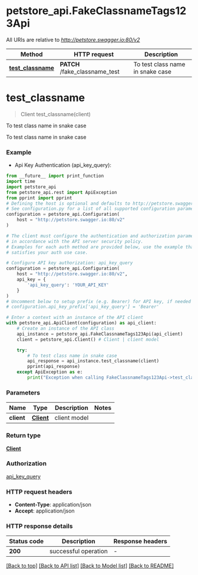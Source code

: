 # petstore_api.FakeClassnameTags123Api

All URIs are relative to *http://petstore.swagger.io:80/v2*

Method | HTTP request | Description
------------- | ------------- | -------------
[**test_classname**](FakeClassnameTags123Api.md#test_classname) | **PATCH** /fake_classname_test | To test class name in snake case


# **test_classname**
> Client test_classname(client)

To test class name in snake case

To test class name in snake case

### Example

* Api Key Authentication (api_key_query):
```python
from __future__ import print_function
import time
import petstore_api
from petstore_api.rest import ApiException
from pprint import pprint
# Defining the host is optional and defaults to http://petstore.swagger.io:80/v2
# See configuration.py for a list of all supported configuration parameters.
configuration = petstore_api.Configuration(
    host = "http://petstore.swagger.io:80/v2"
)

# The client must configure the authentication and authorization parameters
# in accordance with the API server security policy.
# Examples for each auth method are provided below, use the example that
# satisfies your auth use case.

# Configure API key authorization: api_key_query
configuration = petstore_api.Configuration(
    host = "http://petstore.swagger.io:80/v2",
    api_key = {
        'api_key_query': 'YOUR_API_KEY'
    }
)
# Uncomment below to setup prefix (e.g. Bearer) for API key, if needed
# configuration.api_key_prefix['api_key_query'] = 'Bearer'

# Enter a context with an instance of the API client
with petstore_api.ApiClient(configuration) as api_client:
    # Create an instance of the API class
    api_instance = petstore_api.FakeClassnameTags123Api(api_client)
    client = petstore_api.Client() # Client | client model

    try:
        # To test class name in snake case
        api_response = api_instance.test_classname(client)
        pprint(api_response)
    except ApiException as e:
        print("Exception when calling FakeClassnameTags123Api->test_classname: %s\n" % e)
```

### Parameters

Name | Type | Description  | Notes
------------- | ------------- | ------------- | -------------
 **client** | [**Client**](Client.md)| client model | 

### Return type

[**Client**](Client.md)

### Authorization

[api_key_query](../README.md#api_key_query)

### HTTP request headers

 - **Content-Type**: application/json
 - **Accept**: application/json

### HTTP response details
| Status code | Description | Response headers |
|-------------|-------------|------------------|
**200** | successful operation |  -  |

[[Back to top]](#) [[Back to API list]](../README.md#documentation-for-api-endpoints) [[Back to Model list]](../README.md#documentation-for-models) [[Back to README]](../README.md)

